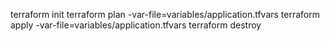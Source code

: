 terraform init
terraform plan -var-file=variables/application.tfvars
terraform apply -var-file=variables/application.tfvars
terraform destroy
